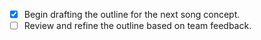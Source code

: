 - [x] Begin drafting the outline for the next song concept.
- [ ] Review and refine the outline based on team feedback.